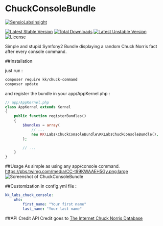 # ChuckConsoleBundle
[![SensioLabsInsight](https://insight.sensiolabs.com/projects/0f9a6eb3-4979-4768-bf41-3e5389c3a60d/big.png)](https://insight.sensiolabs.com/projects/0f9a6eb3-4979-4768-bf41-3e5389c3a60d)

[![Latest Stable Version](https://poser.pugx.org/kk/chuck-command/v/stable.svg)](https://packagist.org/packages/kk/chuck-command) [![Total Downloads](https://poser.pugx.org/kk/chuck-command/downloads.svg)](https://packagist.org/packages/kk/chuck-command) [![Latest Unstable Version](https://poser.pugx.org/kk/chuck-command/v/unstable.svg)](https://packagist.org/packages/kk/chuck-command) [![License](https://poser.pugx.org/kk/chuck-command/license.svg)](https://packagist.org/packages/kk/chuck-command)

Simple and stupid Symfony2 Bundle displaying a random Chuck Norris fact after every console command.

##Installation

just run :
```bash
composer require kk/chuck-command
composer update
```

and register the bundle in your app/AppKernel.php :

```php
// app/AppKernel.php
class AppKernel extends Kernel
{
    public function registerBundles()
    {
        $bundles = array(
            // ...
            new KK\Labs\ChuckConsoleBundle\KKLabsChuckConsoleBundle(),
        );

        // ...
    }
}
```

##Usage
As simple as using any app/console command.
https://pbs.twimg.com/media/CC-t99KWAAEH5Gy.png:large
![Screenshot of ChuckConsoleBundle](https://pbs.twimg.com/media/CC-t99KWAAEH5Gy.png:large)

##Customization in config.yml file :
```yml
kk_labs_chuck_console:
    who:
        first_name: "Your first name"
        last_name: "Your last name"
```

##API Credit
API Credit goes to [The Internet Chuck Norris Database](http://www.icndb.com/api/)
